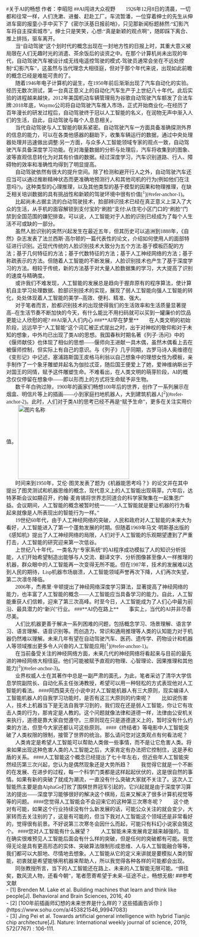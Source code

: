 <font face="宋体" >
#关于AI的畅想
作者：李昭阳
</font>
<font face="宋体" >
##Al闯进大众视野
&ensp;&ensp;&ensp;
1926年12月8日的清晨，一切都和往常一样，人们洗漱、进餐、赶赴工厂。车流暂潘，一位穿着绅士的先生从伸进车窗的报童小手中买下了《密尔沃基日报前哨》，只见那新闻标题赫然:“幻影汽车将自主探索城市”。绅士只是笑笑，心想:“真是新颖的观点啊”，随即踩下离合、推上排挡，驱车离开。
<br>
&ensp;&ensp;&ensp;
当“自动驾驶”这个划时代的概念出现在一封地方性的日报上时，其重大意义被局限在人们无趣时光的消遣、茶余饭后的谈资之中。在那个计算机尚未出现的年代，自动驾驶汽车被设计成无线电遥控驾驶的模式-驾驶员通常会坐在不远处控制“幻影汽车”，这虽然与当代理念大相径庭，但对于那个年代来说，出现如此前瞻的概念已经是难能可贵的了。
<br>
&ensp;&ensp;&ensp;
随着1946年电子计算机的诞生，在1950年前后渐渐出现了汽车自动化的实验。经历无数次测试，第一台真正意义上的自动化汽车生产于上世纪八十年代。此后实验的进程越来越快，2012年美国机动车辆管理局为谷歌自动驾驶汽车额发了合法车牌:2018年底，Waymo公司将自动驾驶汽车推入市场，正式开始商业化--在经历了百年漫长的研发过程后，自动驾驶终于冠以人工智能的名义，在润物无声中渐入人们的生活，自此，自动驾驶与每个人息息相关。
<br>
&ensp;&ensp;&ensp;
当代自动驾驶与人工智能的联系紧密。自动驾驶汽车一方面具备准确探测外界的信息的能力，可以在各类他感器的翻助下，收集车辆运行的数据，通过中央处理器处理并迅速做出调整:另一方面，与众多人工智能领域专家的观点一致，自动驾驶汽车具备深度学习功能。在对海量数据的分析与处理后，汽车将收集到的图象、波等直观信息转化为对其有价值的数据。经过深度学习，汽车识别道路、行人、障碍物的效率和准确性均得到了明显提高。 
<br>
&ensp;&ensp;&ensp;
自动驾驶依然有很大的提升空间。除了检测和避开行人之外，自动驾驶汽车还应当可以通过推断精神状态而更准确地预测行人和其他司机的行为(例如他们在注意吗?)，这种类型的心理推理，以及其他类型的基于模型的因果和物理推理，在缺乏相关培训数据的具有挑战性和新颖的驾驶环境中很有价值[<sup>1</sup>](#refer-anchor-1)。
<br>
&ensp;&ensp;&ensp;
比起尚未占据主流的白动驾驶技术，脸部辨识技术已经在真正意义上深入了大众的生活，从手机的面容解锁到支付宝的“刷脸”支付:从住宅小区门口的“刷脸”门禁到全国范围的嫌犯排查。可以说，人工智能对于人脸的识别已经成为了每个人生活不可或缺的一部分。
<br>
&ensp;&ensp;&ensp;
虽然人脸识别的突然兴起发生在最近五年，但其历史可以追洲到1888年，《自然》杂志发表了法兰西斯·高尔顿的一篇代表性的论文，介绍如何使用人的面部特征进行识别。近现代传统的人脸识别技术大致分为五个方法:基于模板匹配的方法；基于几何特征的方法；基于代数特征的方法；基于人工神经网络的方法；基于称疏表示的方法。但随着人工智能的不断发展，人脸识别技术也产生了基于深度学习的方法。相较于传统，新的方法基于对大量人脸数据集的学习，大大提高了识别的速度与精确度。
<br>
&ensp;&ensp;&ensp;
或许我们不难发现，人工智能的发展总是趋向于握弃原有的程序算法，使计算机自主学习处理数据、脸部识别技术的实现，展现了弱人工智能向强人工智能的转化，处处体现着人工智能的美学--高效、便利、精准、强大。
<br>
&ensp;&ensp;&ensp;
对于笔者而言，脸都识别技术的出现使得我们的生活效率和生活质量显著提高--在生活节奏不断加快的今天，有什么能比不用扫码就可以买到一罐廉价的饮品更能让人欣慰的呢?
##AI渐入人们内心
</font>
<font face="黑体">
###**AI早在梦里**
</font>
<font face="宋体">
&ensp;&ensp;&ensp;
在人类文明的初始阶段，远远早于“人工智能”这个词汇被正式提出之时，出于对神权的敬仰和对于未知的想象，中外均已出现了类AI的思想。我国春秋时期名著《列子·汤问》中的《偃师献伎》也体现了相似的思想——偃师向王进献一具木偶，虽然木偶看上去在被偃师控制，但实际上有自己的意识。与《列子》几乎同期，古罗马诗人奥维德在《变形记》中记述，塞浦路斯国王皮格马利翁以自己想象中的理想女性为模板，亲手制作了一个象牙雕塑并起名为伽拉忒亚，随后国王便爱上了她，爱神维纳斯出于对国王的同情，赋予这件雕塑生命。不难看出，在人类文明的萌芽阶段，AI的概念仅仅停留在想象中——即以形而上的方式将生命赋予非生物。
<br>
&ensp;&ensp;&ensp;
数千年白驹过隙，1900年的画家们畅想100年后的世界，创作了一系列展示在烟盒、明信片等上的插画——小到家庭扫地机器人，大到建筑机器人[<sup>2</sup>](#refer-anchor-2)。此时，人们对于类AI的思考已经不再是“赋予生命”，更多在关注实用价值。
</font>
<img src="./1.jpg" width = "300" height = "200" alt="图片名称" align=center />
<font face="宋体">
<br>
&ensp;&ensp;&ensp;
时间来到1950年，艾伦·图灵发表了题为《机器能思考吗？》的论文并在其中提出了图灵测试和机器思维的概念，现代意义上的人工智能出现萌芽。六年后，达特茅斯会议如期召开，约翰·麦肯锡将世界志同道合的科学家聚集在一起集思广益。会议期间，人工智能的概念被暂时统一——“人工智能就是要让机器的行为看起来就像是人所表现出的智能行为一样。” 
<br>
&ensp;&ensp;&ensp;
19世纪60年代，由于人工神经网络的突破，人民和政府对人工智能的未来大为看好，人工智能进入了第一个蓬勃发展的时期。但随着1969年马文·明斯基出版的《感知机》提出了人工神经网络的局限，人们对于人工智能的乐观期望遭到了严重打击，人工智能的研究迎来第一次低谷。
<br>
&ensp;&ensp;&ensp;
上世纪八十年代，一类名为“专家系统”的AI程序成功模拟了人的知识分析技能，人们开始希望制造出能够与人交流、翻译文字、分析图像甚至像人一样推理的机器，群众眼中的人工智能再一次变得无所不能。但在1987年，技术的发展难以达到人民的期待，Lisp机器市场崩溃，人工智能领域声誉再次下降，人们再次失望，第二次凛冬降临。
<br>
&ensp;&ensp;&ensp;
2006年，杰弗里·辛顿提出了神经网络深度学习算法，显著提高了神经网络的能力，也丰富了人工智能的概念——人工智能应当具备学习的能力。自此，人工智能重获人们信赖，迎来了第三次高峰。时至今日，人工智能成为了人们心中最为前沿、最具潜力的“新兴”行业。
</font>
<font face="黑体">
###**AI仍在路上**
</font>
<font face="宋体">
&ensp;&ensp;&ensp;
事实上，当代的AI并非尽善尽美。
<br>
&ensp;&ensp;&ensp;
人们比机器更善于解决一系列困难的问题，包括概念学习、场景理解、语言学习、语言理解、语音识别等。而创造力、常识和通用推理等人类的认知能力对于机器仍然难以理解。未来几年有望在自动驾驶汽车、医药、遗传学、药物设计和机器人等领域推出更多令人兴奋的人工智能应用[<sup>1</sup>](#refer-anchor-1)。
<br>
&ensp;&ensp;&ensp;
在当前备受关注的神经网络方面，未来几代的神经网络将看起来与目前的最先进的神经网络大相径庭。他们可能被赋予直观的物理、心智理论、因果推理和其他能力[<sup>3</sup>](#refer-anchor-3)。 
<br>
&ensp;&ensp;&ensp;
业界权威人士在其著作中总是一副严肃的面孔，为此，笔者采访了清华大学信息学院副院长、自动化系主任张涛教授，希望可以用一种轻松的方式表现他对人工智能的看法。
</font>
<font face="楷体">
####阿西莫夫在小说中对人工智能机器人有三大原则，现实编译人工智能机器人的自我学习功能时，是否有这三大原则的约束呢？
</font>
<font face="宋体">
&ensp;&ensp;&ensp;
比如说伤害人，技术上机器当下是无法自我学习到的，我们现在还是弱人工智能，你让它有攻击人类的行为，那肯定是人教的。这个问题就像法律和道德一样，法律由公安机关来执行，道德是靠大家自觉遵守。三原则现在只是道德道义上的，暂时没有什么约束的方法，但至今大家还都认可这些原则。
</font> 
<font face="楷体">
####《终结者》等电影中人工智能突破了人类权限的限制，接管了世界的统治。那么请问您对这类观点有何看法呢？
</font>
<font face="宋体">
&ensp;&ensp;&ensp;
人类肯定是希望人工智能可以帮助人类做一些事情，而不是让它危害人类。将来如果出现这种危害人类的人工智能之后，大家肯定有办法把它控制住，这是矛和盾的关系。
</font>
<font face="楷体">
####人工智能这个概念已经提出了七十年左右，但近些年人工智能突然经历第三次兴起，您认为是偶然现象还是大势所趋？
</font>
<font face="宋体">
&ensp;&ensp;&ensp;
我觉得它就是一个不断的在发展、在进步的过程，每一个科学门类都是这样起起伏伏的，这是很自然的事情。如果有新的突破了就成为潮流，一直没有什么突破大家就不关注了。这次人工智能热主要是由AlphaGo打败了围棋世界冠军引起的，它兴起就是由于深度学习算法的提出——深度学习能够很好的解决这个棋局，后来又解决了很多计算机视觉等等的问题。
</font>
<font face="楷体">
####您觉得人工智能会不会迎来它的这种第三次寒冬呢？
</font>
<font face="宋体">
&ensp;&ensp;&ensp;
这个绝对有可能，如果这个行业持续没有什么新发展的话，可能公众关注的就会变少，大家转而去关注别的了，这是有可能的，但当下我对人工智能这个领域还是非常看好的，觉得很有前景。不好说第三次寒冬会因什么而起，可能只有科幻小说家会猜这个。
</font>
<font face="楷体">
####您对人工智能有什么展望？
</font>
<font face="宋体">
&ensp;&ensp;&ensp;
人工智能未来发展肯定越来越强的。现在确实很难预见人工智能后面会有什么样的突破，但是任何的突破都有可能。我觉得无论是具有更高形态的实体、突破算法限制形成思维、人与人工智能融合等等，我们都可以大胆地、尽情地去想象。人工智能从它的定义来讲就是要模拟人类的智能，初衷就是希望能够用机器来帮助人，所以我觉得各种各样的可能都会出现。

<br>
&ensp;&ensp;&ensp;
同张教授所言，当下的人工智能还在路上、未来的人工智能无限可能。“俱往矣，数风流人物，还看今朝”，笔者愿寄希望于未来--征途不止，畅想无极!
</font>
##参考文献
<div id="refer-anchor-1"></div>
- [1] Brenden M. Lake et al. Building machines that learn and think like people[J]. Behavioral and Brain Sciences, 2016, 40

<div id="refer-anchor-2"></div>
- [2] [100年前插画师幻想的未来世界是什么样的？这些插画告诉你 ](https://www.sohu.com/a/453821546_99947083)
<div id="refer-anchor-3"></div>
- [3] Jing Pei et al. Towards artificial general intelligence with hybrid Tianjic chip architecture[J]. Nature: International weekly journal of science, 2019, 572(7767) : 106-111.
